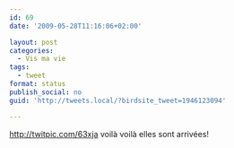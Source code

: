 ```yaml
---
id: 69
date: '2009-05-28T11:16:06+02:00'

layout: post
categories:
  - Vis ma vie
tags:
  - tweet
format: status
publish_social: no
guid: 'http://tweets.local/?birdsite_tweet=1946123094'

---
```


http://twitpic.com/63xja voilà voilà elles sont arrivées!